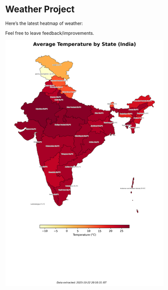# Weather Project

Here’s the latest heatmap of weather:

Feel free to leave feedback/improvements.

![India Heatmap](docs/assets/india_heatmap.png?v=F8ECE1)
